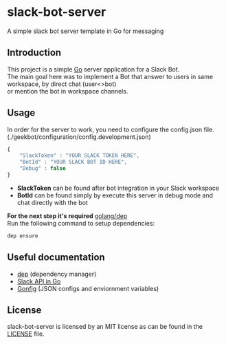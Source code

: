 # slack-bot-server

A simple slack bot server template in Go for messaging

## Introduction

This project is a simple [Go](https://golang.org/) server application for a Slack Bot. \
The main goal here was to implement a Bot that answer to users in same workspace, by direct chat (user<>bot) \
or mention the bot in workspace channels.

## Usage

In order for the server to work, you need to configure the config.json file. (./geekbot/configuration/config.development.json)

```javascript
{
    "SlackToken" : "YOUR SLACK TOKEN HERE",
    "BotId" : "YOUR SLACK BOT ID HERE",
    "Debug" : false
}
```

- **SlackToken** can be found after bot integration in your Slack workspace
- **BotId** can be found simply by execute this server in debug mode and chat directly with the bot

**For the next step it's required** [golang/dep](https://github.com/golang/dep) \
Run the following command to setup dependencies:

```bash
dep ensure
```

## Useful documentation

- [dep](https://github.com/golang/dep) (dependency manager)
- [Slack API in Go](https://github.com/nlopes/slack)
- [Gonfig](https://github.com/tkanos/gonfig) (JSON configs and enviornment variables)

## License

slack-bot-server is licensed by an MIT license as can be found in the [LICENSE](https://github.com/wr46/slack-bot-server/blob/master/LICENSE) file.